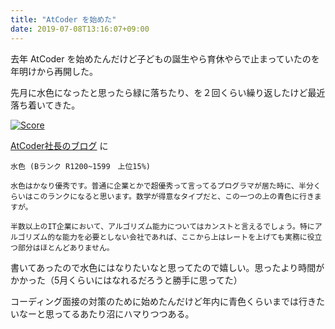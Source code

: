 ```yaml
---
title: "AtCoder を始めた"
date: 2019-07-08T13:16:07+09:00
---
```


去年 AtCoder を始めたんだけど子どもの誕生やら育休やらで止まっていたのを年明けから再開した。

先月に水色になったと思ったら緑に落ちたり、を２回くらい繰り返したけど最近落ち着いてきた。

[![Score](https://atcoder.jp/users/takecian)]('/images/atcoder_20190708')

[AtCoder社長のブログ](http://chokudai.hatenablog.com/entry/2019/02/11/155904) に

```
水色 (Bランク R1200~1599　上位15%)

水色はかなり優秀です。普通に企業とかで超優秀って言ってるプログラマが居た時に、半分くらいはこのランクになると思います。数学が得意なタイプだと、この一つの上の青色に行きますが。

半数以上のIT企業において、アルゴリズム能力についてはカンストと言えるでしょう。特にアルゴリズム的な能力を必要としない会社であれば、ここから上はレートを上げても実務に役立つ部分はほとんどありません。
```

書いてあったので水色にはなりたいなと思ってたので嬉しい。思ったより時間がかかった（5月くらいにはなれるだろうと勝手に思ってた）

コーディング面接の対策のために始めたんだけど年内に青色くらいまでは行きたいなーと思ってるあたり沼にハマりつつある。
